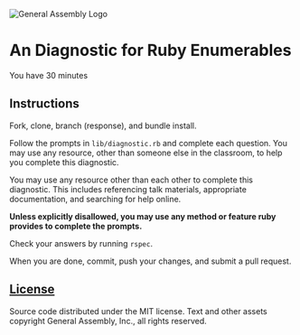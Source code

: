 ![General Assembly Logo](http://i.imgur.com/ke8USTq.png)

# An Diagnostic for Ruby Enumerables

You have 30 minutes

## Instructions

Fork, clone, branch (response), and bundle install.

Follow the prompts in `lib/diagnostic.rb` and complete each question.
You may use any resource, other than someone else in the classroom, to help you
 complete this diagnostic.

You may use any resource other than each other to complete this diagnostic.
This includes referencing talk materials, appropriate documentation, and
 searching for help online.

**Unless explicitly disallowed, you may use any method or feature ruby provides
 to complete the prompts.**

Check your answers by running `rspec`.

When you are done, commit, push your changes, and submit a pull request.

## [License](LICENSE)

Source code distributed under the MIT license. Text and other assets copyright
General Assembly, Inc., all rights reserved.
